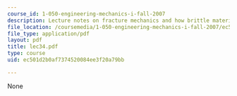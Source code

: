 ```yaml
---
course_id: 1-050-engineering-mechanics-i-fall-2007
description: Lecture notes on fracture mechanics and how brittle materials fail.
file_location: /coursemedia/1-050-engineering-mechanics-i-fall-2007/ec501d2b0af7374520084ee3f20a79bb_lec34.pdf
file_type: application/pdf
layout: pdf
title: lec34.pdf
type: course
uid: ec501d2b0af7374520084ee3f20a79bb

---
```

None